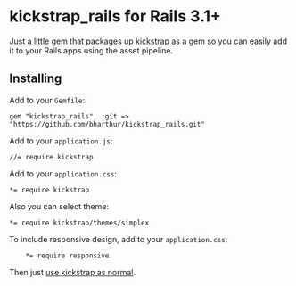 # kickstrap_rails for Rails 3.1+

Just a little gem that packages up [kickstrap](http://ajkochanowicz.github.com/Kickstrap/index.html) as a gem so you can easily add it to your Rails apps using the asset pipeline.

## Installing

Add to your `Gemfile`:

    gem "kickstrap_rails", :git => "https://github.com/bharthur/kickstrap_rails.git"

Add to your `application.js`:

    //= require kickstrap

Add to your `application.css`:

    *= require kickstrap

Also you can select theme:

    *= require kickstrap/themes/simplex
    
To include responsive design, add to your `application.css`:

		*= require responsive

Then just [use kickstrap as normal](http://ajkochanowicz.github.com/Kickstrap/index.html).
